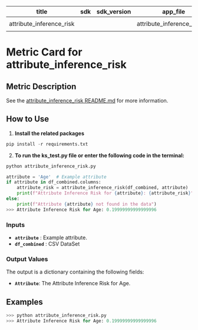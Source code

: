 | title | sdk | sdk_version | app_file | tags | description |
|-------|-----|-------------|----------|------|-------------|
|attribute_inference_risk| | |attribute_inference_risk.py|`evaluate` `metric`| |

# Metric Card for attribute_inference_risk

## Metric Description

See the [attribute_inference_risk README.md](https://github.com/khloe-S/test/tree/main/attribute_inference_risk) for more information.

## How to Use

1. **Install the related packages**

```python
pip install -r requirements.txt
```

2. **To run the ks_test.py file or enter the following code in the terminal:**

```python
python attribute_inference_risk.py
```

```python
attribute = 'Age'  # Example attribute
if attribute in df_combined.columns:
    attribute_risk = attribute_inference_risk(df_combined, attribute)
    print(f"Attribute Inference Risk for {attribute}: {attribute_risk}")
else:
    print(f"Attribute {attribute} not found in the data")
>>> Attribute Inference Risk for Age: 0.19999999999999996
```

### Inputs

- **`attribute`** : Example attribute.
- **`df_combined`** : CSV DataSet

### Output Values

The output is a dictionary containing the following fields:

- **`Attribute`**: The Attribute Inference Risk for Age.

## Examples

```python
>>> python attribute_inference_risk.py
>>> Attribute Inference Risk for Age: 0.19999999999999996
```
